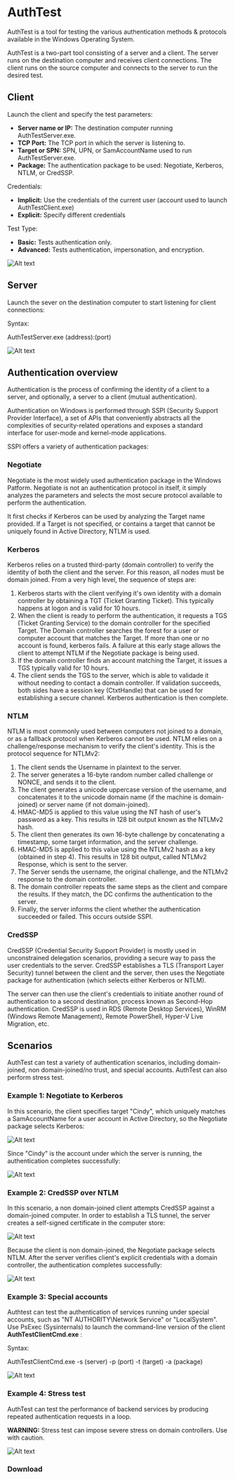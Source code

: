 # AuthTest

AuthTest is a tool for testing the various authentication methods & protocols available in the Windows Operating System.

AuthTest is a two-part tool consisting of a server and a client. The server runs on the destination computer and receives client connections. The client runs on the source computer and connects to the server to run the desired test.

## Client

Launch the client and specify the test parameters:

- **Server name or IP:** The destination computer running AuthTestServer.exe. 
- **TCP Port:** The TCP port in which the server is listening to.
- **Target or SPN:** SPN, UPN, or SamAccountName used to run AuthTestServer.exe.
- **Package:** The authentication package to be used: Negotiate, Kerberos, NTLM, or CredSSP.

Credentials:

- **Implicit:** Use the credentials of the current user (account used to launch AuthTestClient.exe)
- **Explicit:** Specify different credentials

Test Type:

- **Basic:** Tests authentication only.
- **Advanced:** Tests authentication, impersonation, and encryption.


![Alt text](img1.png?raw=true "Image1")


## Server

Launch the sever on the destination computer to start listening for client connections:

Syntax:

AuthTestServer.exe (address):(port)

![Alt text](img2.png?raw=true "Image2")


## Authentication overview

Authentication is the process of confirming the identity of a client to a server, and optionally, a server to a client (mutual authentication).

Authentication on Windows is performed through SSPI (Security Support Provider Interface), a set of APIs that conveniently abstracts all the complexities of security-related operations and exposes a standard interface for user-mode and kernel-mode applications.

SSPI offers a variety of authentication packages:

### Negotiate

Negotiate is the most widely used authentication package in the Windows Patform. Negotiate is not an authentication protocol in itself, it simply analyzes the parameters and selects the most secure protocol available to perform the authentication.

It first checks if Kerberos can be used by analyzing the Target name provided. If a Target is not specified, or contains a target that cannot be uniquely found in Active Directory, NTLM is used.

### Kerberos

Kerberos relies on a trusted third-party (domain controller) to verify the identity of both the client and the server. For this reason, all nodes must be domain joined. From a very high level, the sequence of steps are:

1. Kerberos starts with the client verifying it's own identity with a domain controller by obtaining a TGT (Ticket Granting Ticket). This typically happens at logon and is valid for 10 hours.
2. When the client is ready to perform the authentication, it requests a TGS (Ticket Granting Service) to the domain controller for the specified Target. The Domain controller searches the forest for a user or computer account that matches the Target. If more than one or no account is found, kerberos fails. A failure at this early stage allows the client to attempt NTLM if the Negotiate package is being used. 
3. If the domain controller finds an account matching the Target, it issues a TGS typically valid for 10 hours.
4. The client sends the TGS to the server, which is able to validade it without needing to contact a domain controller. If validation succeeds, both sides have a session key (CtxtHandle) that can be used for establishing a secure channel. Kerberos authentication is then complete.

### NTLM

NTLM is most commonly used between computers not joined to a domain, or as a fallback protocol when Kerberos cannot be used. NTLM relies on a challenge/response mechanism to verify the client's identity. This is the protocol sequence for NTLMv2:

1. The client sends the Username in plaintext to the server.
2. The server generates a 16-byte random number called challenge or NONCE, and sends it to the client.
3. The client generates a unicode uppercase version of the username, and concatenates it to the unicode domain name (if the machine is domain-joined) or server name (if not domain-joined).
4. HMAC-MD5 is applied to this value using the NT hash of user's password as a key. This results in 128 bit output known as the NTLMv2 hash.
5. The client then generates its own 16-byte challenge by concatenating a timestamp, some target information, and the server challenge.
6. HMAC-MD5 is applied to this value using the NTLMv2 hash as a key (obtained in step 4). This results in 128 bit output, called NTLMv2 Response, which is sent to the server.
9. The Server sends the username, the original challenge, and the NTLMv2 response to the domain controller.
10. The domain controller repeats the same steps as the client and compare the results. If they match, the DC confirms the authentication to the server.
11. Finally, the server informs the client whether the authentication succeeded or failed. This occurs outside SSPI.

### CredSSP

CredSSP (Credential Security Support Provider) is mostly used in unconstrained delegation scenarios, providing a secure way to pass the user credentials to the server. CredSSP establishes a TLS (Transport Layer Security) tunnel between the client and the server, then uses the Negotiate package for authentication (which selects either Kerberos or NTLM). 

The server can then use the client's credentials to initiate another round of authentication to a second destination, process known as Second-Hop authentication. CredSSP is used in RDS (Remote Desktop Services), WinRM (Windows Remote Management), Remote PowerShell, Hyper-V Live Migration, etc.

## Scenarios

AuthTest can test a variety of authentication scenarios, including domain-joined, non domain-joined/no trust, and special accounts. AuthTest can also perform stress test.

### Example 1: Negotiate to Kerberos

In this scenario, the client specifies target "Cindy", which uniquely matches a SamAccountName for a user account in Active Directory, so the Negotiate package selects Kerberos:

![Alt text](img3.png?raw=true "Image3")

Since "Cindy" is the account under which the server is running, the authentication completes successfully:

![Alt text](img4.png?raw=true "Image4")

### Example 2: CredSSP over NTLM

In this scenario, a non domain-joined client attempts CredSSP against a domain-joined computer. In order to establish a TLS tunnel, the server creates a self-signed certificate in the computer store:

![Alt text](img5.png?raw=true "Image5")

Because the client is non domain-joined, the Negotiate package selects NTLM. After the server verifies client's explicit credentials with a domain controller, the authentication completes successfully:

![Alt text](img6.png?raw=true "Image6")

### Example 3: Special accounts

Authtest can test the authentication of services running under special accounts, such as "NT AUTHORITY\Network Service" or "LocalSystem". Use PsExec (Sysinternals) to launch the command-line version of the client **AuthTestClientCmd.exe** :

Syntax:

AuthTestClientCmd.exe -s (server) -p (port) -t (target) -a (package)

![Alt text](img7.png?raw=true "Image7")

### Example 4: Stress test

AuthTest can test the performance of backend services by producing repeated authentication requests in a loop. 

**WARNING:** Stress test can impose severe stress on domain controllers. Use with caution.

![Alt text](img8.png?raw=true "Image8")

### Download








